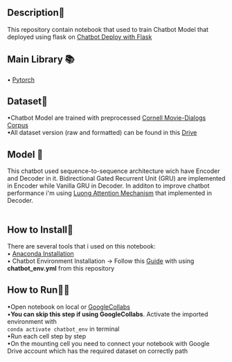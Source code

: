 ## Description🔎
This repository contain notebook that used to train Chatbot Model that deployed using flask on <a href='https://github.com/marveltimothyy/Chatbot_Deploy'>Chatbot Deploy with Flask<a> <br>

## Main Library 📚
• <a href="https://pytorch.org/">Pytorch</a> 
<br>

## Dataset💾
•Chatbot Model are trained with preprocessed <a href='https://www.cs.cornell.edu/~cristian/Cornell_Movie-Dialogs_Corpus.html'>Cornell Movie-Dialogs Corpus<a><br>
•All dataset version (raw and formatted) can be found in this <a href='https://drive.google.com/drive/u/0/folders/1QKqp7wuFOOV2TtLsVkhlBQltioE_Qx92'>Drive<a>

## Model 🤖
This chatbot used sequence-to-sequence architecture wich have Encoder and Decoder in it. Bidirectional Gated Recurrent Unit (GRU) are implemented in Encoder while Vanilla GRU in Decoder.
In additon to improve chatbot performance i'm using <a href="https://arxiv.org/abs/1508.04025">Luong Attention Mechanism</a> that implemented in Decoder. <br> <br>

## How to Install🔧
There are several tools that i used on this notebook:<br>
• <a href="https://www.anaconda.com/products/distribution">Anaconda Installation</a><br>
• Chatbot Environment Installation -> Follow this <a href="https://docs.conda.io/projects/conda/en/latest/user-guide/tasks/manage-environments.html#creating-an-environment-from-an-environment-yml-file">Guide</a> with using **chatbot_env.yml** from this repository


## How to Run🏃‍♂️
•Open notebook on local or <a href="https://colab.research.google.com/notebooks/intro.ipynb#recent=true">GoogleCollabs</a><br>
•**You can skip this step if using GoogleCollabs**. Activate the imported environment with <br> `conda activate chatbot_env` in terminal<br>
•Run each cell step by step<br>
•On the mounting cell you need to connect your notebook with Google Drive account which has the required dataset on correctly path<br>
